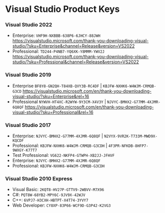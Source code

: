 # Visual Studio Product Keys

### Visual Studio 2022 
 - Enterprise: `VHF9H-NXBBB-638P6-6JHCY-88JWH` https://visualstudio.microsoft.com/thank-you-downloading-visual-studio/?sku=Enterprise&channel=Release&version=VS2022
 - Professional: `TD244-P4NB7-YQ6XK-Y8MMM-YWV2J` https://visualstudio.microsoft.com/thank-you-downloading-visual-studio/?sku=Professional&channel=Release&version=VS2022

### Visual Studio 2019
 - Enterprise `BF8Y8-GN2QH-T84XB-QVY3B-RC4DF` | `KBJFW-NXHK6-W4WJM-CRMQB-G3CD` https://visualstudio.microsoft.com/en/thank-you-downloading-visual-studio/?sku=Enterprise&rel=16
 - Professional `NYWVH-HT4XC-R2WYW-9Y3CM-X4V3Y` | `NJVYC-BMHX2-G77MM-4XJMR-6Q8QF` https://visualstudio.microsoft.com/en/thank-you-downloading-visual-studio/?sku=Professional&rel=16

### Visual Studio 2017
 - Enterprise:  `NJVYC-BMHX2-G77MM-4XJMR-6Q8QF` | `N2VYX-9VR2K-T733M-MWD9X-KQCDF`
 - Professional: `KBJFW-NXHK6-W4WJM-CRMQB-G3CDH` | `4F3PR-NFKDB-8HFP7-9WXGY-K77T7`
 - Test Professional: `VG622-NKFP4-GTWPH-XB2JJ-JFHVF`
 - Enterprise: `NJVYC-BMHX2-G77MM-4XJMR-6Q8QF`
 - Professional: `KBJFW-NXHK6-W4WJM-CRMQB-G3CDH`

### Visual Studio 2010 Express
 - Visual Basic: `2KQT8-HV27P-GTTV9-2WBVV-M7X96`
 - C#: `PQT8W-68YB2-MPY6C-9JV9X-42WJV`
 - C++: `6VPJ7-H3CXH-HBTPT-X4T74-3YVY7`
 - Web Developer: `CY8XP-83P66-WCF9D-G3P42-K2VG3`
